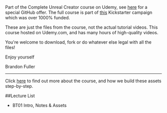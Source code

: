 Part of the Complete Unreal Creator course on Udemy, see [here](https://www.udeny.com/unrealcourse?couponCode=GitHub=GitHubSpecial) for a
special GitHub offer. The full course is part of
[this](https://www.kickstarter.com/projects/bentristem/learn-to-make-video-games-unreal-developer-course) Kickstarter campaign which was
over 1000% funded.

These are just the files from the course, not the actual tutorial videos. This course hosted on Udemy.com, and has many 
hours of high-quality videos.

You're welcome to download, fork or do whatever else legal with all the files!

Enjoy yourself

Brandon Fuller

---
Click [here](https://www.udeny.com/unrealcourse?couponCode=GitHub=GitHubSpecial) to find out more about the course, and how we build these
assets step-by-step.

##Lecture List
* BT01 Intro, Notes & Assets
